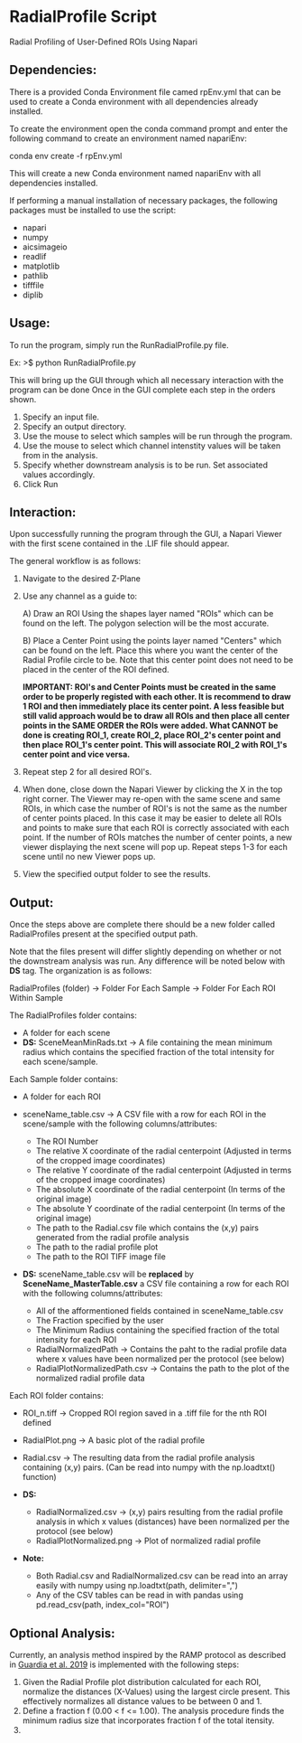# RadialProfile Script

Radial Profiling of User-Defined ROIs Using Napari

## Dependencies:
There is a provided Conda Environment file camed rpEnv.yml that can be used to create a Conda environment with all dependencies already installed.

To create the environment open the conda command prompt and enter the following command to create an environment named napariEnv:

conda env create -f rpEnv.yml

This will create a new Conda environment named napariEnv with all dependencies installed.

If performing a manual installation of necessary packages, the following packages must be installed to use the script:
- napari
- numpy
- aicsimageio
- readlif
- matplotlib
- pathlib
- tifffile
- diplib

## Usage:
To run the program, simply run the RunRadialProfile.py file.

Ex: >$ python RunRadialProfile.py

This will bring up the GUI through which all necessary interaction with the program can be done Once in the GUI complete each step in the orders shown.

1. Specify an input file.
2. Specify an output directory.
3. Use the mouse to select which samples will be run through the program.
4. Use the mouse to select which channel intenstity values will be taken from in the analysis.
5. Specify whether downstream analysis is to be run. Set associated values accordingly.
6. Click Run

## Interaction:
Upon successfully running the program through the GUI, a Napari Viewer with the first scene contained in the .LIF file should appear.

The general workflow is as follows:

1. Navigate to the desired Z-Plane

2. Use any channel as a guide to:

	A) Draw an ROI Using the shapes layer named "ROIs" which can be found on the left. The polygon selection will be the most accurate.

	B) Place a Center Point using the points layer named "Centers" which can be found on the left. Place this where you want the center of the Radial Profile circle to be.
	   Note that this center point does not need to be placed in the center of the ROI defined.

	**IMPORTANT: ROI's and Center Points must be created in the same order to be properly registed with each other. It is recommend to draw 1 ROI and then 
	immediately place its center point. A less feasible but still valid approach would be to draw all ROIs and then place all center points in the SAME ORDER the ROIs were added. 
	What CANNOT be done is creating ROI_1, create ROI_2, place ROI_2's center point and then place ROI_1's center point. This will associate ROI_2 with ROI_1's 
	center point and vice versa.**

3. Repeat step 2 for all desired ROI's.

4. When done, close down the Napari Viewer by clicking the X in the top right corner. The Viewer may re-open with the same scene and same ROIs, in which case the number of ROI's is not the same as the number of center points placed. In this case it may be easier to delete all ROIs and points to make sure that each ROI is correctly associated with each point. If the number of ROIs matches the number of center points, a new viewer displaying the next scene will pop up. Repeat steps 1-3 for each scene until no new Viewer pops up.

5. View the specified output folder to see the results.

## Output:

Once the steps above are complete there should be a new folder called RadialProfiles present at the specified output path.

Note that the files present will differ slightly depending on whether or not the downstream analysis was run. Any difference will be noted below with **DS** tag.
The organization is as follows:

RadialProfiles (folder) -> Folder For Each Sample -> Folder For Each ROI Within Sample

The RadialProfiles folder contains:
- A folder for each scene
- **DS:** SceneMeanMinRads.txt -> A file containing the mean minimum radius which contains the specified fraction of the total intensity for each scene/sample.

Each Sample folder contains:
- A folder for each ROI
- sceneName_table.csv -> A CSV file with a row for each ROI in the scene/sample with the following columns/attributes:
	- The ROI Number
	- The relative X coordinate of the radial centerpoint (Adjusted in terms of the cropped image coordinates)
	- The relative Y coordinate of the radial centerpoint (Adjusted in terms of the cropped image coordinates)
	- The absolute X coordinate of the radial centerpoint (In terms of the original image)
	- The absolute Y coordinate of the radial centerpoint (In terms of the original image)
	- The path to the Radial.csv file which contains the (x,y) pairs generated from the radial profile analysis
	- The path to the radial profile plot
	- The path to the ROI TIFF image file

- **DS:** sceneName_table.csv will be **replaced** by **SceneName_MasterTable.csv** a CSV file containing a row for each ROI with the following columns/attributes:
	- All of the afformentioned fields contained in sceneName_table.csv
	- The Fraction specified by the user
	- The Minimum Radius containing the specified fraction of the total intensity for each ROI
	- RadialNormalizedPath -> Contains the paht to the radial profile data where x values have been normalized per the protocol (see below)
	- RadialPlotNormalizedPath.csv -> Contains the path to the plot of the normalized radial profile data

Each ROI folder contains:
- ROI_n.tiff -> Cropped ROI region saved in a .tiff file for the nth ROI defined
- RadialPlot.png -> A basic plot of the radial profile
- Radial.csv -> The resulting data from the radial profile analysis containing (x,y) pairs. (Can be read into numpy with the np.loadtxt() function)

- **DS:**
	- RadialNormalized.csv -> (x,y) pairs resulting from the radial profile analysis in which x values (distances) have been normalized per the protocol (see below)
	- RadialPlotNormalized.png -> Plot of normalized radial profile

- **Note:**
	- Both Radial.csv and RadialNormalized.csv can be read into an array easily with numpy using np.loadtxt(path, delimiter=",")
	- Any of the CSV tables can be read in with pandas using pd.read_csv(path, index_col="ROI")

## Optional Analysis:
Currently, an analysis method inspired by the RAMP protocol as described in [Guardia et al. 2019](https://journals.plos.org/plosbiology/article?id=10.1371/journal.pbio.3000279#sec002) is implemented with the following steps:

1. Given the Radial Profile plot distribution calculated for each ROI, normalize the distances (X-Values) using the largest circle present. This effectively normalizes all distance values to be between 0 and 1.
2. Define a fraction f (0.00 < f <= 1.00). The analysis procedure finds the minimum radius size that incorporates fraction f of the total itensity.
3. 